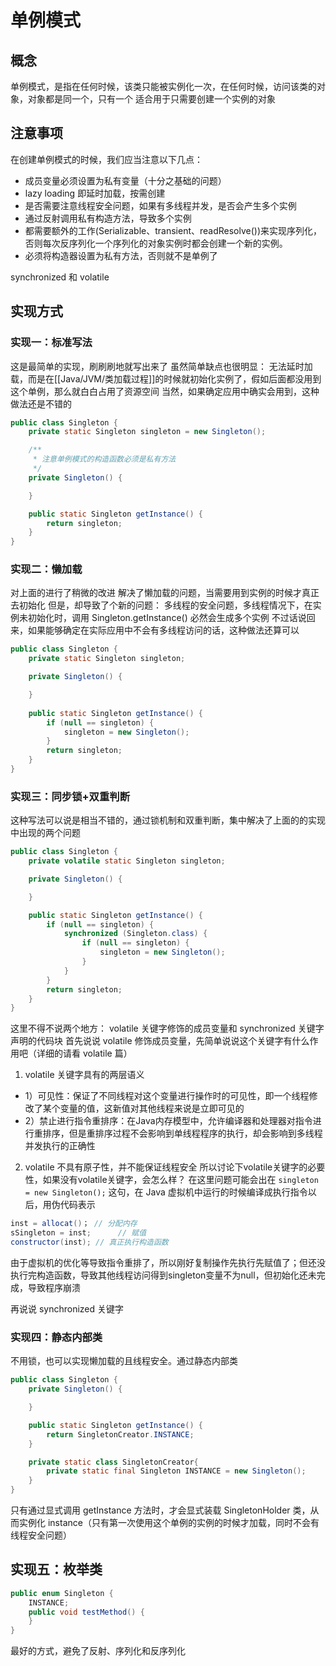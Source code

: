 # 单例模式

## 概念
单例模式，是指在任何时候，该类只能被实例化一次，在任何时候，访问该类的对象，对象都是同一个，只有一个
适合用于只需要创建一个实例的对象

## 注意事项
在创建单例模式的时候，我们应当注意以下几点：
* 成员变量必须设置为私有变量（十分之基础的问题）
* lazy loading 即延时加载，按需创建
* 是否需要注意线程安全问题，如果有多线程并发，是否会产生多个实例
* 通过反射调用私有构造方法，导致多个实例
* 都需要额外的工作(Serializable、transient、readResolve())来实现序列化，否则每次反序列化一个序列化的对象实例时都会创建一个新的实例。
* 必须将构造器设置为私有方法，否则就不是单例了

synchronized 和 volatile

## 实现方式
### 实现一：标准写法
这是最简单的实现，刷刷刷地就写出来了
虽然简单缺点也很明显：
无法延时加载，而是在[[Java/JVM/类加载过程]]的时候就初始化实例了，假如后面都没用到这个单例，那么就白白占用了资源空间
当然，如果确定应用中确实会用到，这种做法还是不错的
```JAVA
public class Singleton {
    private static Singleton singleton = new Singleton();

    /**
     * 注意单例模式的构造函数必须是私有方法
     */
    private Singleton() {

    }

    public static Singleton getInstance() {
        return singleton;
    }
}
```
### 实现二：懒加载
对上面的进行了稍微的改进
解决了懒加载的问题，当需要用到实例的时候才真正去初始化
但是，却导致了个新的问题：
多线程的安全问题，多线程情况下，在实例未初始化时，调用 Singleton.getInstance() 必然会生成多个实例
不过话说回来，如果能够确定在实际应用中不会有多线程访问的话，这种做法还算可以
```JAVA
public class Singleton {
    private static Singleton singleton;

    private Singleton() {

    }
    
    public static Singleton getInstance() {
        if (null == singleton) {
            singleton = new Singleton();
        }
        return singleton;
    }
}
```
### 实现三：同步锁+双重判断
这种写法可以说是相当不错的，通过锁机制和双重判断，集中解决了上面的的实现中出现的两个问题
```JAVA
public class Singleton {
    private volatile static Singleton singleton;

    private Singleton() {

    }

    public static Singleton getInstance() {
        if (null == singleton) {
            synchronized (Singleton.class) {
                if (null == singleton) {
                    singleton = new Singleton();
                }
            }
        }
        return singleton;
    }
}
```
这里不得不说两个地方： volatile 关键字修饰的成员变量和 synchronized 关键字声明的代码块
首先说说 volatile 修饰成员变量，先简单说说这个关键字有什么作用吧（详细的请看 volatile 篇）
1. volatile 关键字具有的两层语义
 * 1）可见性：保证了不同线程对这个变量进行操作时的可见性，即一个线程修改了某个变量的值，这新值对其他线程来说是立即可见的
 * 2）禁止进行指令重排序：在Java内存模型中，允许编译器和处理器对指令进行重排序，但是重排序过程不会影响到单线程程序的执行，却会影响到多线程并发执行的正确性
2. volatile 不具有原子性，并不能保证线程安全
所以讨论下volatile关键字的必要性，如果没有volatile关键字，会怎么样？
在这里问题可能会出在 `singleton = new Singleton();` 这句，在 Java 虚拟机中运行的时候编译成执行指令以后，用伪代码表示
```JAVA
inst = allocat()； // 分配内存
sSingleton = inst;      // 赋值
constructor(inst); // 真正执行构造函数
```
由于虚拟机的优化等导致指令重排了，所以刚好复制操作先执行先赋值了；但还没执行完构造函数，导致其他线程访问得到singleton变量不为null，但初始化还未完成，导致程序崩溃

再说说 synchronized 关键字

### 实现四：静态内部类
不用锁，也可以实现懒加载的且线程安全。通过静态内部类
```JAVA
public class Singleton {
    private Singleton() {

    }

    public static Singleton getInstance() {
        return SingletonCreator.INSTANCE;
    }

    private static class SingletonCreator{
        private static final Singleton INSTANCE = new Singleton();
    }
}
```
只有通过显式调用 getInstance 方法时，才会显式装载 SingletonHolder 类，从而实例化 instance（只有第一次使用这个单例的实例的时候才加载，同时不会有线程安全问题）

## 实现五：枚举类
```JAVA
public enum Singleton {
	INSTANCE;
	public void testMethod() {
	}
}
```
最好的方式，避免了反射、序列化和反序列化